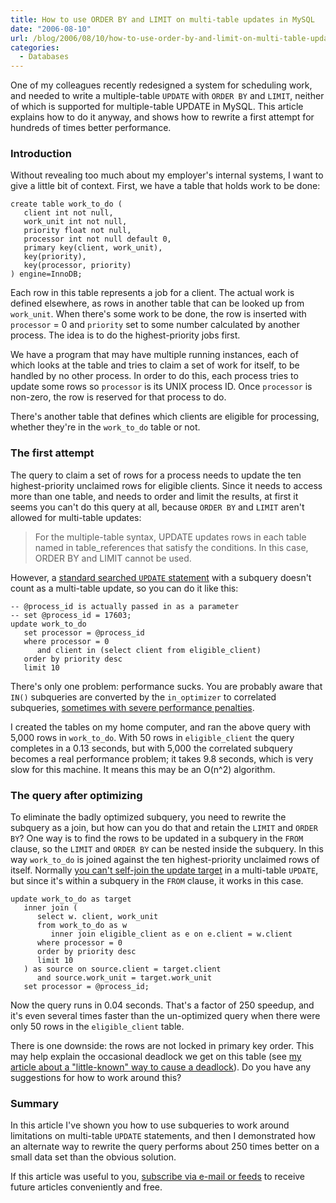 ```yaml
---
title: How to use ORDER BY and LIMIT on multi-table updates in MySQL
date: "2006-08-10"
url: /blog/2006/08/10/how-to-use-order-by-and-limit-on-multi-table-updates-in-mysql/
categories:
  - Databases
---
```

One of my colleagues recently redesigned a system for scheduling work, and needed to write a multiple-table `UPDATE` with `ORDER BY` and `LIMIT`, neither of which is supported for multiple-table UPDATE in MySQL. This article explains how to do it anyway, and shows how to rewrite a first attempt for hundreds of times better performance.

### Introduction

Without revealing too much about my employer's internal systems, I want to give a little bit of context. First, we have a table that holds work to be done:

```
create table work_to_do (
   client int not null,
   work_unit int not null,
   priority float not null,
   processor int not null default 0,
   primary key(client, work_unit),
   key(priority),
   key(processor, priority)
) engine=InnoDB;
```

Each row in this table represents a job for a client. The actual work is defined elsewhere, as rows in another table that can be looked up from `work_unit`. When there's some work to be done, the row is inserted with `processor` = 0 and `priority` set to some number calculated by another process. The idea is to do the highest-priority jobs first.

We have a program that may have multiple running instances, each of which looks at the table and tries to claim a set of work for itself, to be handled by no other process. In order to do this, each process tries to update some rows so `processor` is its UNIX process ID. Once `processor` is non-zero, the row is reserved for that process to do.

There's another table that defines which clients are eligible for processing, whether they're in the `work_to_do` table or not.

### The first attempt

The query to claim a set of rows for a process needs to update the ten highest-priority unclaimed rows for eligible clients. Since it needs to access more than one table, and needs to order and limit the results, at first it seems you can't do this query at all, because `ORDER BY` and `LIMIT` aren't allowed for multi-table updates:

<blockquote cite="http://dev.mysql.com/doc/refman/5.0/en/update.html">
  <p>
    For the multiple-table syntax, UPDATE updates rows in each table named in table_references that satisfy the conditions. In this case, ORDER BY and LIMIT cannot be used.
  </p>
</blockquote>

However, a [standard searched `UPDATE` statement](/blog/2006/03/11/many-to-one-problems-in-sql/) with a subquery doesn't count as a multi-table update, so you can do it like this:

```
-- @process_id is actually passed in as a parameter
-- set @process_id = 17603;
update work_to_do
   set processor = @process_id
   where processor = 0
      and client in (select client from eligible_client)
   order by priority desc
   limit 10
```

There's only one problem: performance sucks. You are probably aware that `IN()` subqueries are converted by the `in_optimizer` to correlated subqueries, [sometimes with severe performance penalties](/blog/2006/04/30/how-to-optimize-subqueries-and-joins-in-mysql/).

I created the tables on my home computer, and ran the above query with 5,000 rows in `work_to_do`. With 50 rows in `eligible_client` the query completes in a 0.13 seconds, but with 5,000 the correlated subquery becomes a real performance problem; it takes 9.8 seconds, which is very slow for this machine. It means this may be an O(n^2) algorithm.

### The query after optimizing

To eliminate the badly optimized subquery, you need to rewrite the subquery as a join, but how can you do that and retain the `LIMIT` and `ORDER BY`? One way is to find the rows to be updated in a subquery in the `FROM` clause, so the `LIMIT` and `ORDER BY` can be nested inside the subquery. In this way `work_to_do` is joined against the ten highest-priority unclaimed rows of itself. Normally [you can't self-join the update target](/blog/2006/06/23/how-to-select-from-an-update-target-in-mysql/) in a multi-table `UPDATE`, but since it's within a subquery in the `FROM` clause, it works in this case. 
```
update work_to_do as target
   inner join (
      select w. client, work_unit
      from work_to_do as w
         inner join eligible_client as e on e.client = w.client
      where processor = 0
      order by priority desc
      limit 10
   ) as source on source.client = target.client
      and source.work_unit = target.work_unit
   set processor = @process_id;
```

Now the query runs in 0.04 seconds. That's a factor of 250 speedup, and it's even several times faster than the un-optimized query when there were only 50 rows in the `eligible_client` table.

There is one downside: the rows are not locked in primary key order. This may help explain the occasional deadlock we get on this table (see [my article about a "little-known" way to cause a deadlock](/blog/2006/08/03/a-little-known-way-to-cause-a-database-deadlock/)). Do you have any suggestions for how to work around this?

### Summary

In this article I've shown you how to use subqueries to work around limitations on multi-table `UPDATE` statements, and then I demonstrated how an alternate way to rewrite the query performs about 250 times better on a small data set than the obvious solution.

If this article was useful to you, [subscribe via e-mail or feeds](/index.xml) to receive future articles conveniently and free.


